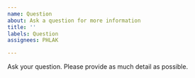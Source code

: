 ```yaml
---
name: Question
about: Ask a question for more information
title: ''
labels: Question
assignees: PHLAK

---
```


Ask your question. Please provide as much detail as possible.
